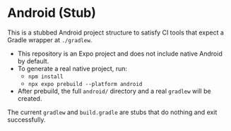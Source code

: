 # Android (Stub)

This is a stubbed Android project structure to satisfy CI tools that expect a Gradle wrapper at `./gradlew`.

- This repository is an Expo project and does not include native Android by default.
- To generate a real native project, run:
  - `npm install`
  - `npx expo prebuild --platform android`
- After prebuild, the full `android/` directory and a real `gradlew` will be created.

The current `gradlew` and `build.gradle` are stubs that do nothing and exit successfully.
